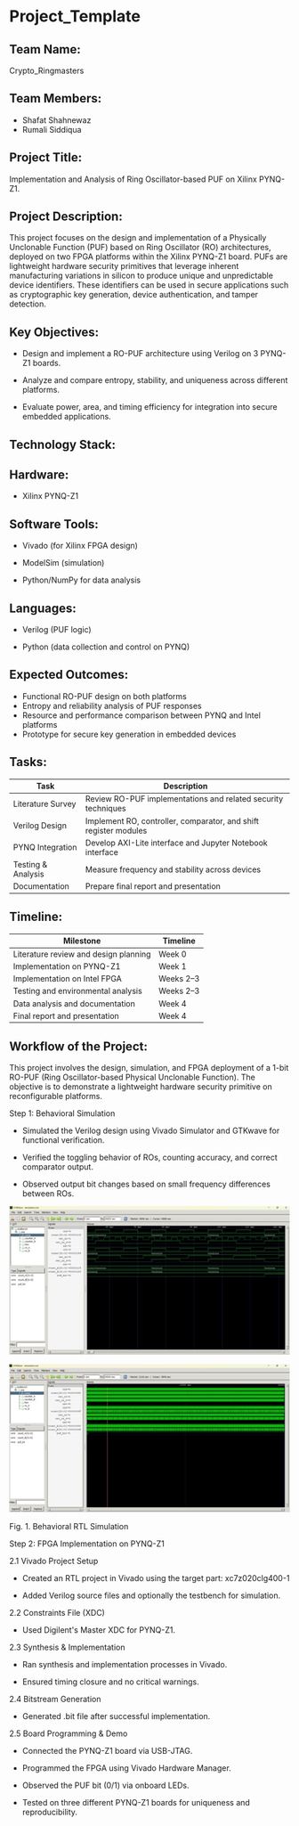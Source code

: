 # Project_Template

## Team Name: 
Crypto_Ringmasters

## Team Members:
- Shafat Shahnewaz
- Rumali Siddiqua
  
## Project Title:
 Implementation and Analysis of Ring Oscillator-based PUF on Xilinx PYNQ-Z1.

## Project Description:
This project focuses on the design and implementation of a Physically Unclonable Function (PUF) based on Ring Oscillator (RO) architectures, deployed on two FPGA platforms within the Xilinx PYNQ-Z1 board. PUFs are lightweight hardware security primitives that leverage inherent manufacturing variations in silicon to produce unique and unpredictable device identifiers. These identifiers can be used in secure applications such as cryptographic key generation, device authentication, and tamper detection.

## Key Objectives:
- Design and implement a RO-PUF architecture using Verilog on 3 PYNQ-Z1 boards.

- Analyze and compare entropy, stability, and uniqueness across different platforms.

- Evaluate power, area, and timing efficiency for integration into secure embedded applications.

## Technology Stack:
## Hardware:

- Xilinx PYNQ-Z1

## Software Tools:

- Vivado (for Xilinx FPGA design)

- ModelSim (simulation)

- Python/NumPy for data analysis

## Languages:

- Verilog (PUF logic)

- Python (data collection and control on PYNQ)

## Expected Outcomes:
- Functional RO-PUF design on both platforms
- Entropy and reliability analysis of PUF responses
- Resource and performance comparison between PYNQ and Intel platforms
- Prototype for secure key generation in embedded devices

## Tasks:

| Task               | Description                                                              
|--------------------|-------------------------------------------------------------------
| Literature Survey  | Review RO-PUF implementations and related security techniques             
| Verilog Design     | Implement RO, controller, comparator, and shift register modules          
| PYNQ Integration   | Develop AXI-Lite interface and Jupyter Notebook interface                 
| Testing & Analysis | Measure frequency and stability across devices                  
| Documentation      | Prepare final report and presentation                                  


## Timeline:

| Milestone                          | Timeline     |
|-----------------------------------|--------------|
| Literature review and design planning | Week 0       |
| Implementation on PYNQ-Z1         | Week 1        |
| Implementation on Intel FPGA      | Weeks 2–3     |
| Testing and environmental analysis| Weeks 2–3     |
| Data analysis and documentation   | Week 4        |
| Final report and presentation     | Week 4        |

## Workflow of the Project:

This project involves the design, simulation, and FPGA deployment of a 1-bit RO-PUF (Ring Oscillator-based Physical Unclonable Function). The objective is to demonstrate a lightweight hardware security primitive on reconfigurable platforms.

Step 1: Behavioral Simulation

- Simulated the Verilog design using Vivado Simulator and GTKwave for functional verification.

- Verified the toggling behavior of ROs, counting accuracy, and correct comparator output.

- Observed output bit changes based on small frequency differences between ROs.

<p align="middle">
<img src="RTL Simulation_1.jpg">
</p>

<p align="middle">
<img src="RTL Simulation_2.jpg">
</p>
Fig. 1. Behavioral RTL Simulation 

Step 2: FPGA Implementation on PYNQ-Z1

2.1 Vivado Project Setup

- Created an RTL project in Vivado using the target part: xc7z020clg400-1

- Added Verilog source files and optionally the testbench for simulation.

2.2 Constraints File (XDC)

- Used Digilent's Master XDC for PYNQ-Z1.

2.3 Synthesis & Implementation

- Ran synthesis and implementation processes in Vivado.

- Ensured timing closure and no critical warnings.

2.4 Bitstream Generation

- Generated .bit file after successful implementation.

2.5 Board Programming & Demo

- Connected the PYNQ-Z1 board via USB-JTAG.

- Programmed the FPGA using Vivado Hardware Manager.

- Observed the PUF bit (0/1) via onboard LEDs.

- Tested on three different PYNQ-Z1 boards for uniqueness and reproducibility.
